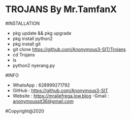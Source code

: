 # TROJANS By Mr.TamfanX


#INSTALLATION
- pkg update && pkg upgrade
- pkg install python2
- pkg install git
- git clone https://github.com/Anonymous3-SIT/Trojans
- cd Trojans
- ls
- python2 nyerang.py


#INFO
- WhatsApp : 628999271792
- GitHub   : https://github.com/Anonymous3-SIT
- Website  : https://mraliefrega.low.blog
-Gmail     : anonymoussit36@gmail.com


#Copyright@2020